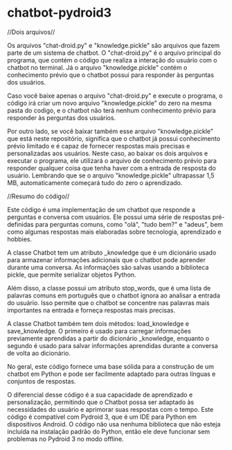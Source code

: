 # chatbot-pydroid3

//Dois arquivos//

Os arquivos "chat-droid.py" e "knowledge.pickle" são arquivos que fazem parte de um sistema de chatbot. O "chat-droid.py" é o arquivo principal do programa, que contém o código que realiza a interação do usuário com o chatbot no terminal. Já o arquivo "knowledge.pickle" contém o conhecimento prévio que o chatbot possui para responder às perguntas dos usuários.

Caso você baixe apenas o arquivo "chat-droid.py" e execute o programa, o código irá criar um novo arquivo "knowledge.pickle" do zero na mesma pasta do codigo, e o chatbot não terá nenhum conhecimento prévio para responder às perguntas dos usuários.

Por outro lado, se você baixar também esse  arquivo "knowledge.pickle" que está neste repositório, significa que o chatbot já possui conhecimento prévio limitado e é capaz de fornecer respostas mais precisas e personalizadas aos usuários. Neste caso, ao baixar os dois arquivos e executar o programa, ele utilizará o arquivo de conhecimento prévio para responder qualquer coisa que tenha haver com a entrada de resposta do usuário. Lembrando que se o arquivo "knowledge.pickle" ultrapassar 1,5 MB, automaticamente começará tudo do zero o aprendizado.

//Resumo do código//

Este código é uma implementação de um chatbot que responde a perguntas e conversa com usuários. Ele possui uma série de respostas pré-definidas para perguntas comuns, como "olá", "tudo bem?" e "adeus", bem como algumas respostas mais elaboradas sobre tecnologia, aprendizado e hobbies.

A classe Chatbot tem um atributo _knowledge que é um dicionário usado para armazenar informações adicionais que o chatbot pode aprender durante uma conversa. As informações são salvas usando a biblioteca pickle, que permite serializar objetos Python.

Além disso, a classe possui um atributo stop_words, que é uma lista de palavras comuns em português que o chatbot ignora ao analisar a entrada do usuário. Isso permite que o chatbot se concentre nas palavras mais importantes na entrada e forneça respostas mais precisas.

A classe Chatbot também tem dois métodos: load_knowledge e save_knowledge. O primeiro é usado para carregar informações previamente aprendidas a partir do dicionário _knowledge, enquanto o segundo é usado para salvar informações aprendidas durante a conversa de volta ao dicionário.

No geral, este código fornece uma base sólida para a construção de um chatbot em Python e pode ser facilmente adaptado para outras línguas e conjuntos de respostas.

O diferencial desse código é a sua capacidade de aprendizado e personalização, permitindo que o Chatbot possa ser adaptado às necessidades do usuário e aprimorar suas respostas com o tempo. Este código é compatível com Pydroid 3, que é um IDE para Python em dispositivos Android. O código não usa nenhuma biblioteca que não esteja incluída na instalação padrão do Python, então ele deve funcionar sem problemas no Pydroid 3 no modo offline.
